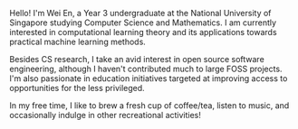 Hello! I'm Wei En, a Year 3 undergraduate at the National University of Singapore studying Computer Science and Mathematics. I am currently interested in computational learning theory and its applications towards practical machine learning methods.

Besides CS research, I take an avid interest in open source software engineering, although I haven't contributed much to large FOSS projects. I'm also passionate in education initiatives targeted at improving access to opportunities for the less privileged.

In my free time, I like to brew a fresh cup of coffee/tea, listen to music, and occasionally indulge in other recreational activities!
